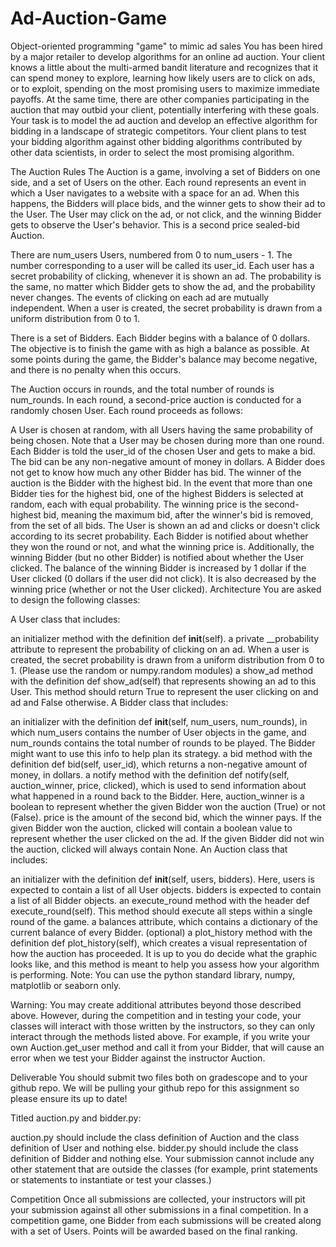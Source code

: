 # Ad-Auction-Game
Object-oriented programming "game" to mimic ad sales
You has been hired by a major retailer to develop algorithms for an online ad auction. Your client knows a little about the multi-armed bandit literature and recognizes that it can spend money to explore, learning how likely users are to click on ads, or to exploit, spending on the most promising users to maximize immediate payoffs. At the same time, there are other companies participating in the auction that may outbid your client, potentially interfering with these goals. Your task is to model the ad auction and develop an effective algorithm for bidding in a landscape of strategic competitors. Your client plans to test your bidding algorithm against other bidding algorithms contributed by other data scientists, in order to select the most promising algorithm.

The Auction Rules
The Auction is a game, involving a set of Bidders on one side, and a set of Users on the other. Each round represents an event in which a User navigates to a website with a space for an ad. When this happens, the Bidders will place bids, and the winner gets to show their ad to the User. The User may click on the ad, or not click, and the winning Bidder gets to observe the User's behavior. This is a second price sealed-bid Auction.

There are num_users Users, numbered from 0 to num_users - 1. The number corresponding to a user will be called its user_id. Each user has a secret probability of clicking, whenever it is shown an ad. The probability is the same, no matter which Bidder gets to show the ad, and the probability never changes. The events of clicking on each ad are mutually independent. When a user is created, the secret probability is drawn from a uniform distribution from 0 to 1.

There is a set of Bidders. Each Bidder begins with a balance of 0 dollars. The objective is to finish the game with as high a balance as possible. At some points during the game, the Bidder's balance may become negative, and there is no penalty when this occurs.

The Auction occurs in rounds, and the total number of rounds is num_rounds. In each round, a second-price auction is conducted for a randomly chosen User. Each round proceeds as follows:

A User is chosen at random, with all Users having the same probability of being chosen. Note that a User may be chosen during more than one round.
Each Bidder is told the user_id of the chosen User and gets to make a bid. The bid can be any non-negative amount of money in dollars. A Bidder does not get to know how much any other Bidder has bid.
The winner of the auction is the Bidder with the highest bid. In the event that more than one Bidder ties for the highest bid, one of the highest Bidders is selected at random, each with equal probability.
The winning price is the second-highest bid, meaning the maximum bid, after the winner's bid is removed, from the set of all bids.
The User is shown an ad and clicks or doesn't click according to its secret probability.
Each Bidder is notified about whether they won the round or not, and what the winning price is. Additionally, the winning Bidder (but no other Bidder) is notified about whether the User clicked.
The balance of the winning Bidder is increased by 1 dollar if the User clicked (0 dollars if the user did not click). It is also decreased by the winning price (whether or not the User clicked).
Architecture
You are asked to design the following classes:

A User class that includes:

an initializer method with the definition def __init__(self).
a private __probability attribute to represent the probability of clicking on an ad. When a user is created, the secret probability is drawn from a uniform distribution from 0 to 1. (Please use the random or numpy.random modules)
a show_ad method with the definition def show_ad(self) that represents showing an ad to this User. This method should return True to represent the user clicking on and ad and False otherwise.
A Bidder class that includes:

an initializer with the definition def __init__(self, num_users, num_rounds), in which num_users contains the number of User objects in the game, and num_rounds contains the total number of rounds to be played. The Bidder might want to use this info to help plan its strategy.
a bid method with the definition def bid(self, user_id), which returns a non-negative amount of money, in dollars.
a notify method with the definition def notify(self, auction_winner, price, clicked), which is used to send information about what happened in a round back to the Bidder. Here, auction_winner is a boolean to represent whether the given Bidder won the auction (True) or not (False). price is the amount of the second bid, which the winner pays. If the given Bidder won the auction, clicked will contain a boolean value to represent whether the user clicked on the ad. If the given Bidder did not win the auction, clicked will always contain None.
An Auction class that includes:

an initializer with the definition def __init__(self, users, bidders). Here, users is expected to contain a list of all User objects. bidders is expected to contain a list of all Bidder objects.
an execute_round method with the header def execute_round(self). This method should execute all steps within a single round of the game.
a balances attribute, which contains a dictionary of the current balance of every Bidder.
(optional) a plot_history method with the definition def plot_history(self), which creates a visual representation of how the auction has proceeded. It is up to you do decide what the graphic looks like, and this method is meant to help you assess how your algorithm is performing.
Note: You can use the python standard library, numpy, matplotlib or seaborn only.

Warning: You may create additional attributes beyond those described above. However, during the competition and in testing your code, your classes will interact with those written by the instructors, so they can only interact through the methods listed above. For example, if you write your own Auction.get_user method and call it from your Bidder, that will cause an error when we test your Bidder against the instructor Auction.

Deliverable
You should submit two files both on gradescope and to your github repo. We will be pulling your github repo for this assignment so please ensure its up to date!

Titled auction.py and bidder.py:

auction.py should include the class definition of Auction and the class definition of User and nothing else.
bidder.py should include the class definition of Bidder and nothing else.
Your submission cannot include any other statement that are outside the classes (for example, print statements or statements to instantiate or test your classes.)

Competition
Once all submissions are collected, your instructors will pit your submission against all other submissions in a final competition. In a competition game, one Bidder from each submissions will be created along with a set of Users. Points will be awarded based on the final ranking.

